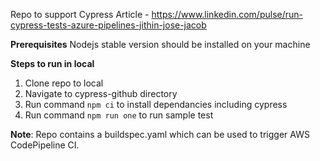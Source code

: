 Repo to support Cypress Article - https://www.linkedin.com/pulse/run-cypress-tests-azure-pipelines-jithin-jose-jacob

**Prerequisites**
Nodejs stable version should be installed on your machine

**Steps to run in local**

1) Clone repo to local
2) Navigate to cypress-github directory
3) Run command ```npm ci``` to install dependancies including cypress
4) Run command ```npm run one``` to run sample test


**Note**: Repo contains a buildspec.yaml which can be used to trigger AWS CodePipeline CI.
